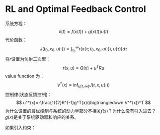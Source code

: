 # RL and Optimal Feedback Control

系统方程：
$$
\dot{x}(t)=f(x(t))+g(x(t))u(t)
$$
代价函数：
$$
J(t_0,x_0,u(\cdot))=\int^{\infty}_{t_0}r(x(\tau;t_0,x_0,u(\cdot)),u(\tau))d\tau
$$
将$r$设置为仿射二次型：
$$
r(x,u)\equiv Q(x)+u^TRu
$$
value function 为：
$$
V^*(x)\equiv \inf_{u[t,\infty]}{J(t,x,u(\cdot))}
$$
控制律(状态反馈控制)：
$$
u^*(x)=-\frac{1}{2}R^{-1}g^T(x)(\bigtriangledown V^*(x))^T
$$
为什么设置的最优控制与系统的动力学部分不相关$f(x)$？为什么没有引入进去？$g(x)$是关于系统驱动器和响应的关系。

如果引入约束：

